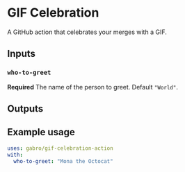 # GIF Celebration

A GitHub action that celebrates your merges with a GIF.

## Inputs

### `who-to-greet`

**Required** The name of the person to greet. Default `"World"`.

## Outputs

## Example usage

```yml
uses: gabro/gif-celebration-action
with:
  who-to-greet: "Mona the Octocat"
```

